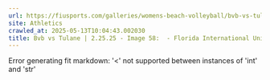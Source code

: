 ```yaml
---
url: https://fiusports.com/galleries/womens-beach-volleyball/bvb-vs-tulane-2-25-25/image-58/355/62611
site: Athletics
crawled_at: 2025-05-13T10:04:43.002030
title: Bvb vs Tulane | 2.25.25 - Image 58:  - Florida International University
---
```


Error generating fit markdown: '<' not supported between instances of 'int' and 'str'